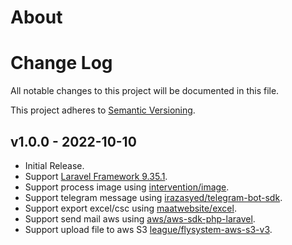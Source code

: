 # About

# Change Log
All notable changes to this project will be documented in this file.
 
This project adheres to [Semantic Versioning](http://semver.org/).
 
 
## v1.0.0 - 2022-10-10
 
- Initial Release.
- Support [Laravel Framework 9.35.1](https://laravel.com/docs/9.x).
- Support process image using [intervention/image](https://packagist.org/packages/intervention/image).
- Support telegram message using [irazasyed/telegram-bot-sdk](https://telegram-bot-sdk.readme.io/docs).
- Support export excel/csc using [maatwebsite/excel](https://docs.laravel-excel.com/3.1/getting-started).
- Support send mail aws using [aws/aws-sdk-php-laravel](https://github.com/aws/aws-sdk-php-laravel).
- Support upload file to aws S3 [league/flysystem-aws-s3-v3](https://packagist.org/packages/league/flysystem-aws-s3-v3).

